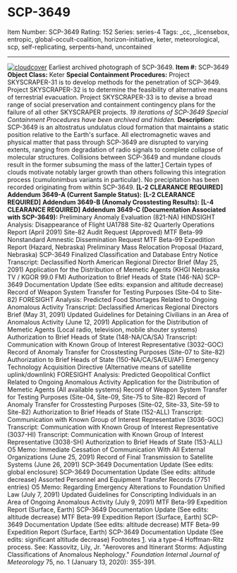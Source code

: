 # SCP-3649
Item Number: SCP-3649
Rating: 152
Series: series-4
Tags: _cc, _licensebox, entropic, global-occult-coalition, horizon-initiative, keter, meteorological, scp, self-replicating, serpents-hand, uncontained

---

[![cloudcover](https://scp-wiki.wdfiles.com/local--resized-images/scp-3649/cloudcover/medium.jpg)](https://scp-wiki.wdfiles.com/local--files/scp-3649/cloudcover)
Earliest archived photograph of SCP-3649.
**Item #:** SCP-3649
**Object Class:** Keter
**Special Containment Procedures:** Project SKYSCRAPER-31 is to develop methods for the penetration of SCP-3649. Project SKYSCRAPER-32 is to determine the feasibility of alternative means of terrestrial evacuation. Project SKYSCRAPER-33 is to devise a broad range of social preservation and containment contingency plans for the failure of all other SKYSCRAPER projects.
_19 iterations of SCP-3649 Special Containment Procedures have been archived and hidden._
**Description:** SCP-3649 is an altostratus undulatus cloud formation that maintains a static position relative to the Earth's surface. All electromagnetic waves and physical matter that pass through SCP-3649 are disrupted to varying extents, ranging from degradation of radio signals to complete collapse of molecular structures. Collisions between SCP-3649 and mundane clouds result in the former subsuming the mass of the latter.[1](javascript:;) Certain types of clouds motivate notably larger growth than others following this integration process (cumulonimbus variants in particular). No precipitation has been recorded originating from within SCP-3649.
**[L-2 CLEARANCE REQUIRED]**
**Addendum 3649-A (Current Sample Status):**
**[L-2 CLEARANCE REQUIRED]**
**Addendum 3649-B (Anomaly Crosstesting Results):**
**[L-4 CLEARANCE REQUIRED]**
**Addendum 3649-C (Documentation Associated with SCP-3649):**
Preliminary Anomaly Evaluation (821-NA)
HINDSIGHT Analysis: Disappearance of Flight UA1788
Site-82 Quarterly Operations Report (April 2091)
Site-82 Audit Request (Approved)
MTF Beta-99 Nonstandard Amnestic Dissemination Request
MTF Beta-99 Expedition Report (Hazard, Nebraska)
Preliminary Mass Relocation Proposal (Hazard, Nebraska)
SCP-3649 Finalized Classification and Database Entry Notice
Transcript: Declassified North American Regional Director Brief (May 25, 2091)
Application for the Distribution of Memetic Agents (KHGI Nebraska TV / KGOR 99.0 FM)
Authorization to Brief Heads of State (146-NA)
SCP-3649 Documentation Update (See edits: expansion and altitude decrease)
Record of Weapon System Transfer for Testing Purposes (Site-04 to Site-82)
FORESIGHT Analysis: Predicted Food Shortages Related to Ongoing Anomalous Activity
Transcript: Declassified Americas Regional Directors Brief (May 31, 2091)
Updated Guidelines for Detaining Civilians in an Area of Anomalous Activity (June 12, 2091)
Application for the Distribution of Memetic Agents (Local radio, television, mobile shouter systems)
Authorization to Brief Heads of State (148-NA/CA/SA)
Transcript: Communication with Known Group of Interest Representative (3032-GOC)
Record of Anomaly Transfer for Crosstesting Purposes (Site-07 to Site-82)
Authorization to Brief Heads of State (150-NA/CA/SA/EU/AF)
Emergency Technology Acquisition Directive (Alternative means of satellite uplink/downlink)
FORESIGHT Analysis: Predicted Geopolitical Conflict Related to Ongoing Anomalous Activity
Application for the Distribution of Memetic Agents (All available systems)
Record of Weapon System Transfer for Testing Purposes (Site-04, Site-09, Site-75 to Site-82)
Record of Anomaly Transfer for Crosstesting Purposes (Site-02, Site-33, Site-59 to Site-82)
Authorization to Brief Heads of State (152-ALL)
Transcript: Communication with Known Group of Interest Representative (3036-GOC)
Transcript: Communication with Known Group of Interest Representative (3037-HI)
Transcript: Communication with Known Group of Interest Representative (3038-SH)
Authorization to Brief Heads of State (153-ALL)
O5 Memo: Immediate Cessation of Communication With All External Organizations (June 25, 2091)
Record of Final Transmission to Satellite Systems (June 26, 2091)
SCP-3649 Documentation Update (See edits: global enclosure)
SCP-3649 Documentation Update (See edits: altitude decrease)
Assorted Personnel and Equipment Transfer Records (7751 entries)
O5 Memo: Regarding Emergency Alterations to Foundation Unified Law (July 7, 2091)
Updated Guidelines for Conscripting Individuals in an Area of Ongoing Anomalous Activity (July 9, 2091)
MTF Beta-99 Expedition Report (Surface, Earth)
SCP-3649 Documentation Update (See edits: altitude decrease)
MTF Beta-99 Expedition Report (Surface, Earth)
SCP-3649 Documentation Update (See edits: altitude decrease)
MTF Beta-99 Expedition Report (Surface, Earth)
SCP-3649 Documentation Update (See edits: significant altitude decrease)
Footnotes
[1](javascript:;). via a type-4 Hoffman-Ritz process. See: Kassovitz, Lily, Jr. "Aerovores and Itinerant Storms: Adjusting Classifications of Anomalous Nephology." _Foundation Internal Journal of Meteorology_ 75, no. 1 (January 13, 2020): 355-391.
